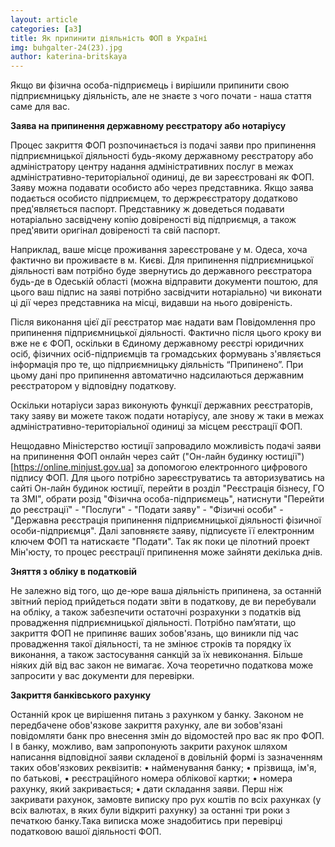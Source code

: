 ```yaml
---
layout: article
categories: [a3]
title: Як припинити діяльність ФОП в Україні
img: buhgalter-24(23).jpg
author: katerina-britskaya
---
```


Якщо ви фізична особа-підприємець і вирішили припинити свою підприємницьку діяльність, але не знаєте з чого почати - наша стаття саме для вас. 

**Заява на припинення державному реєстратору або нотаріусу**

Процес закриття ФОП розпочинається із подачі заяви про припинення підприємницької діяльності будь-якому державному реєстратору або
адміністратору центру надання адміністративних послуг в межах адміністративно-територіальної одиниці, де ви зареєстровані як ФОП. 
Заяву можна подавати особисто або через представника. Якщо заява подається особисто підприємцем, то держреєстратору додатково
пред'являється паспорт. Представнику ж доведеться подавати нотаріально засвідчену копію довіреності від підприємця, а також пред'явити
оригінал довіреності та свій паспорт.  

Наприклад,  ваше місце проживання зареєстроване у м. Одеса, хоча фактично ви проживаєте в м. Києві. Для припинення підприємницької
діяльності вам потрібно буде звернутись до державного реєстратора будь-де в Одеській області (можна відправити документи поштою, для
цього ваш підпис на заяві потрібно засвідчити нотаріально) чи виконати ці дії через представника на місці, видавши на нього довіреність. 

Після виконання цієї дії реєстратор має надати вам Повідомлення про припинення підприємницької діяльності. 
Фактично після цього кроку ви вже не є ФОП, оскільки в Єдиному державному реєстрі юридичних осіб, фізичних осіб-підприємців та
громадських формувань з'являється інформація про те, що підприємницьку діяльність “Припинено”. При цьому дані про припинення 
автоматично надсилаються державним реєстратором у відповідну податкову.

Оскільки  нотаріуси зараз виконують функції державних реєстраторів, таку заяву ви можете також подати нотаріусу, але знову ж таки в
межах адміністративно-територіальної одиниці за місцем реєстрації ФОП. 

Нещодавно Міністерство юстиції запровадило можливість подачі заяви на припинення ФОП онлайн через сайт ("Он-лайн будинку юстиції")
[https://online.minjust.gov.ua] за допомогою електронного цифрового підпису ФОП. Для цього потрібно зареєструватись та авторизуватись на
сайті Он-лайн будинок юстиції, перейти в розділ "Реєстрація бізнесу, ГО та ЗМІ", обрати розід "Фізична особа-підприємець", натиснути
"Перейти до реєстрації" - "Послуги" - "Подати заяву" - "Фізичні особи" - "Державна реєстрація припинення підприємницької діяльності
фізичної особи-підприємця". Далі заповняєте заяву, підписуєте її електронним ключем ФОП та натискаєте "Подати". Так як поки це пілотний
проект Мін'юсту, то процес реєстрації припинення може зайняти декілька днів. 

**Зняття з обліку в податковій**

Не залежно від того, що де-юре ваша діяльність припинена, за останній звітний період прийдеться подати звіти в податкову, де ви
перебували на обліку, а також  забезпечити остаточні розрахунки з податків від провадження підприємницької діяльності.
Потрібно пам’ятати, що закриття ФОП не припиняє ваших зобов'язань, що виникли під час провадження такої діяльності, та не змінює строків
та порядку їх виконання, а також  застосування санкцій за їх невиконання.
Більше ніяких дій від вас закон не вимагає. Хоча теоретично податкова може запросити у вас документи для перевірки.

**Закриття банківського рахунку**

Останній крок це вирішення питань з рахунком у банку. Законом не передбачене обов'язкове закриття рахунку, але ви зобов'язані
повідомляти банк про внесення змін до відомостей про вас як про ФОП. І в банку, можливо, вам запропонують закрити рахунок шляхом
написання відповідної заяви складеної в довільній формі із зазначенням таких обов'язкових реквізитів:
•	найменування банку;
•	прізвища, ім'я, по батькові,
•	 реєстраційного номера облікової картки;
•	номера рахунку, який закривається;
•	дати складання заяви.
Перш ніж закривати рахунок, замовте виписку про рух коштів по всіх рахунках (у всіх валютах, в яких були відкриті рахунку) за останні
три роки з печаткою банку.Така виписка може знадобитись при перевірці податковою вашої діяльності ФОП. 



